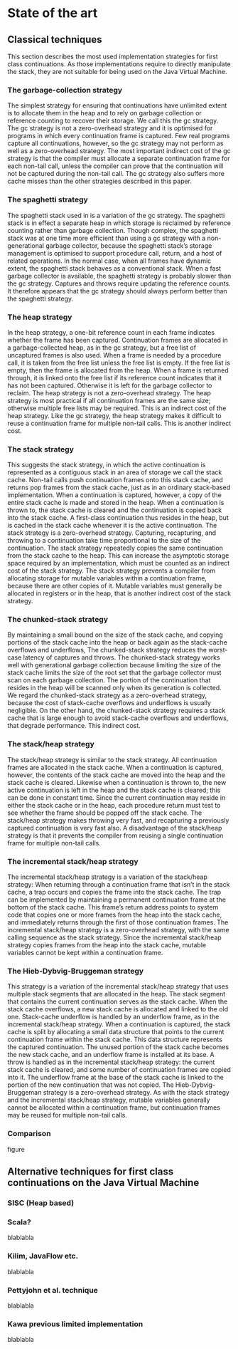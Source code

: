 # State of the art

## Classical techniques
This section describes the most used implementation strategies for first class continuations. As those implementations require to directly manipulate the stack, they are not suitable for being used on the Java Virtual Machine.

### The garbage-collection strategy
The simplest strategy for ensuring that continuations have unlimited extent is to allocate them in the heap and to rely on garbage collection or reference counting to recover their storage. We call this the gc strategy. The gc strategy is not a zero-overhead strategy and it is optimised for programs in which every continuation frame is captured. Few real programs capture all continuations, however, so the gc strategy may not perform as well as a zero-overhead strategy. The most important indirect cost of the gc strategy is that the compiler must allocate a separate continuation frame for each non-tail call, unless the compiler can prove that the continuation will not be captured during the non-tail call. The gc strategy also suffers more cache misses than the other strategies described in this paper.

### The spaghetti strategy
The spaghetti stack used in is a variation of the gc strategy. The spaghetti stack is in effect a separate heap in which storage is reclaimed by reference counting rather than garbage collection. Though complex, the spaghetti stack was at one time more efficient than using a gc strategy with a non-generational garbage collector, because the spaghetti stack’s storage management is optimised to support procedure call, return, and a host of related operations. In the normal case, when all frames have dynamic extent, the spaghetti stack behaves as a conventional stack. When a fast garbage collector is available, the spaghetti strategy is probably slower than the gc strategy. Captures and throws require updating the reference counts. It therefore appears that the gc strategy should always perform better than the spaghetti strategy.

### The heap strategy
In the heap strategy, a one-bit reference count in each frame indicates whether the frame has been captured. Continuation frames are allocated in a garbage-collected heap, as in the gc strategy, but a free list of uncaptured frames is also used. When a frame is needed by a procedure call, it is taken from the free list unless the free list is empty. If the free list is empty, then the frame is allocated from the heap. When a frame is returned through, it is linked onto the free list if its reference count indicates that it has not been captured. Otherwise it is left for the garbage collector to reclaim. The heap strategy is not a zero-overhead strategy. The heap strategy is most practical if all continuation frames are the same size; otherwise multiple free lists may be required. This is an indirect cost of the heap strategy. Like the gc strategy, the heap strategy makes it difficult to reuse a continuation frame for multiple non-tail calls. This is another indirect cost.

### The stack strategy
This suggests the stack strategy, in which the active continuation is represented as a contiguous stack in an area of storage we call the stack cache. Non-tail calls push continuation frames onto this stack cache, and returns pop frames from the stack cache, just as in an ordinary stack-based implementation. When a continuation is captured, however, a copy of the entire stack cache is made and stored in the heap. When a continuation is thrown to, the stack cache is cleared and the continuation is copied back into the stack cache. A first-class continuation thus resides in the heap, but is cached in the stack cache whenever it is the active continuation. The stack strategy is a zero-overhead strategy. Capturing, recapturing, and throwing to a continuation take time proportional to the size of the continuation. The stack strategy repeatedly copies the same continuation from the stack cache to the heap. This can increase the asymptotic storage space required by an implementation, which must be counted as an indirect cost of the stack strategy. The stack strategy prevents a compiler from allocating storage for mutable variables within a continuation frame, because there are other copies of it. Mutable variables must generally be allocated in registers or in the heap, that is another indirect cost of the stack strategy.

### The chunked-stack strategy
By maintaining a small bound on the size of the stack cache, and copying portions of the stack cache into the heap or back again as the stack-cache overflows and underflows, The chunked-stack strategy reduces the worst-case latency of captures and throws. The chunked-stack strategy works well with generational garbage collection because limiting the size of the stack cache limits the size of the root set that the garbage collector must scan on each garbage collection. The portion of the continuation that resides in the heap will be scanned only when its generation is collected. We regard the chunked-stack strategy as a zero-overhead strategy, because the cost of stack-cache overflows and underflows is usually negligible. On the other hand, the chunked-stack strategy requires a stack cache that is large enough to avoid stack-cache overflows and underflows, that degrade performance. This indirect cost.

### The stack/heap strategy
The stack/heap strategy is similar to the stack strategy. All continuation frames are allocated in the stack cache. When a continuation is captured, however, the contents of the stack cache are moved into the heap and the stack cache is cleared. Likewise when a continuation is thrown to, the new active continuation is left in the heap and the stack cache is cleared; this can be done in constant time. Since the current continuation may reside in either the stack cache or in the heap, each procedure return must test to see whether the frame should be popped off the stack cache. The stack/heap strategy makes throwing very fast, and recapturing a previously captured continuation is very fast also. A disadvantage of the stack/heap strategy is that it prevents the compiler from reusing a single continuation frame for multiple non-tail calls.

### The incremental stack/heap strategy
The incremental stack/heap strategy is a variation of the stack/heap strategy: When returning through a continuation frame that isn’t in the stack cache, a trap occurs and copies the frame into the stack cache. The trap can be implemented by maintaining a permanent continuation frame at the bottom of the stack cache. This frame’s return address points to system code that copies one or more frames from the heap into the stack cache, and immediately returns through the first of those continuation frames.
The incremental stack/heap strategy is a zero-overhead strategy, with the same calling sequence as the stack strategy. Since the incremental stack/heap strategy copies frames from the heap into the stack
cache, mutable variables cannot be kept within a continuation frame.

### The Hieb-Dybvig-Bruggeman strategy
This strategy is a variation of the incremental stack/heap strategy that uses multiple stack segments that are allocated in the heap. The stack segment that contains the current continuation serves as the stack cache.
When the stack cache overflows, a new stack cache is allocated and linked to the old one. Stack-cache underflow is handled by an underflow frame, as in the incremental stack/heap strategy.
When a continuation is captured, the stack cache is split by allocating a small data structure that points to the current continuation frame within the stack cache. This data structure represents the captured continuation. The unused portion of the stack cache becomes the new stack cache, and an underflow frame is installed at its base.
A throw is handled as in the incremental stack/heap strategy: the current stack cache is cleared, and some number of continuation frames are copied into it. The underflow frame at the base of the stack cache is linked to the portion of the new continuation that was not copied.
The Hieb-Dybvig-Bruggeman strategy is a zero-overhead strategy. As with the stack strategy and the incremental stack/heap strategy, mutable variables generally cannot be allocated within a continuation frame, but continuation frames may be reused for multiple non-tail calls.

### Comparison
figure


## Alternative techniques for first class continuations on the Java Virtual Machine

### SISC (Heap based)

### Scala?
blablabla

### Kilim, JavaFlow etc.
blablabla

### Pettyjohn et al. technique
blablabla

### Kawa previous limited implementation
blablabla
